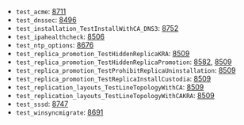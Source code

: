 - `test_acme`:  [8711](https://pagure.io/freeipa/issue/8711)
- `test_dnssec`: [8496](https://pagure.io/freeipa/issue/8496)
- `test_installation_TestInstallWithCA_DNS3`: [8752](https://pagure.io/freeipa/issue/8752)
- `test_ipahealthcheck`: [8506](https://pagure.io/freeipa/issue/8506)
- `test_ntp_options`: [8676](https://pagure.io/freeipa/issue/8676)
- `test_replica_promotion_TestHiddenReplicaKRA`: [8509](https://pagure.io/freeipa/issue/8509)
- `test_replica_promotion_TestHiddenReplicaPromotion`: [8582](https://pagure.io/freeipa/issue/8582), [8509](https://pagure.io/freeipa/issue/8509)
- `test_replica_promotion_TestProhibitReplicaUninstallation`: [8509](https://pagure.io/freeipa/issue/8509)
- `test_replica_promotion_TestReplicaInstallCustodia`: [8509](https://pagure.io/freeipa/issue/8509)
- `test_replication_layouts_TestLineTopologyWithCA`: [8509](https://pagure.io/freeipa/issue/8509)
- `test_replication_layouts_TestLineTopologyWithCAKRA`: [8509](https://pagure.io/freeipa/issue/8509)
- `test_sssd`: [8747](https://pagure.io/freeipa/issue/8747)
- `test_winsyncmigrate`: [8691](https://pagure.io/freeipa/issue/8691)
